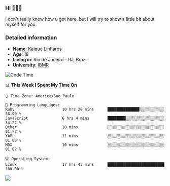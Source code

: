 ### Hi 🙋🏽‍♂️

I don't really know how u got here, but I will try to show a little bit about myself for you.

### Detailed information

* **Name**: Kaique Linhares
* **Age**: 18
* **Living in**: Rio  de Janeiro - RJ, Brazil
* **University**: [IBMR](https://www.ibmr.br/)

<!--START_SECTION:waka-->
![Code Time](http://img.shields.io/badge/Code%20Time-469%20hrs%2031%20mins-blue)

📊 **This Week I Spent My Time On** 

```text
⌚︎ Time Zone: America/Sao_Paulo

💬 Programming Languages: 
Ruby                     10 hrs 28 mins      ██████████████░░░░░░░░░░░   58.99 % 
JavaScript               6 hrs 4 mins        ████████░░░░░░░░░░░░░░░░░   34.22 % 
Other                    18 mins             ░░░░░░░░░░░░░░░░░░░░░░░░░   01.72 % 
YAML                     11 mins             ░░░░░░░░░░░░░░░░░░░░░░░░░   01.05 % 
MDX                      10 mins             ░░░░░░░░░░░░░░░░░░░░░░░░░   01.02 % 

💻 Operating System: 
Linux                    17 hrs 45 mins      █████████████████████████   100.00 % 

```


<!--END_SECTION:waka-->

<a href="https://www.linkedin.com/in/kaique-linhares-25a840208/"  target="_blank"><img src="https://img.shields.io/badge/-LinkedIn-%230077B5?style=for-the-badge&logo=linkedin&logoColor=white" target="_blank"></a>
